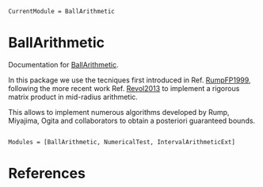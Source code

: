 ```@meta
CurrentModule = BallArithmetic
```

# BallArithmetic

Documentation for [BallArithmetic](https://github.com/JuliaBallArithmetic/BallArithmetic.jl).

In this package we use the tecniques first introduced in Ref. [RumpFP1999](@cite), following the more recent work Ref. [Revol2013](@cite)
to implement a rigorous matrix product in mid-radius arithmetic.

This allows to implement numerous algorithms developed by Rump, Miyajima,
Ogita and collaborators to obtain a posteriori guaranteed bounds.

```@index
```



```@autodocs
Modules = [BallArithmetic, NumericalTest, IntervalArithmeticExt]
```

# References

```@bibliography
```